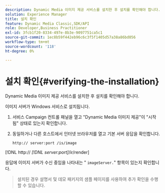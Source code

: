 ```yaml
---
description: Dynamic Media 이미지 제공 서비스를 설치한 후 설치를 확인해야 합니다.
solution: Experience Manager
title: 설치 확인
feature: Dynamic Media Classic,SDK/API
role: Developer,Business Practitioner
exl-id: 3fcb1f20-8334-497e-8b3e-9097751ca5c1
source-git-commit: 1ec8b59f442eb96c6c3f5f1405d57a38a86bd056
workflow-type: tm+mt
source-wordcount: '118'
ht-degree: 0%

---
```


# 설치 확인{#verifying-the-installation}

Dynamic Media 이미지 제공 서비스를 설치한 후 설치를 확인해야 합니다.

이미지 서버가 Windows 서비스로 설치됩니다.

1. 서비스 Campaign 컨트롤 패널을 열고 &quot;Dynamic Media 이미지 제공&quot;이 &quot;시작됨&quot; 상태로 있는지 확인합니다.
1. 동일하거나 다른 호스트에서 인터넷 브라우저를 열고 기본 서버 응답을 확인합니다.

   `http:// server:port /is/image`

[!DNL http:// *[!DNL server:port]*/ir/render]

응답에 이미지 서버가 수신 중임을 나타내는 &quot; `imageServer.`&quot; 항목이 있는지 확인합니다.
>설치된 경우 설명서 및 데모 패키지의 샘플 페이지를 사용하여 추가 확인을 수행할 수 있습니다.
